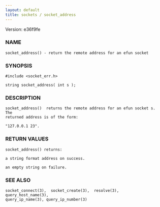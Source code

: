 ```yaml
---
layout: default
title: sockets / socket_address
---
```


Version: e36f9fe




### NAME
    socket_address() - return the remote address for an efun socket


### SYNOPSIS
    #include <socket_err.h>

    string socket_address( int s );


### DESCRIPTION
    socket_address()  returns the remote address for an efun socket s.  The
    returned address is of the form:

    "127.0.0.1 23".


### RETURN VALUES
    socket_address() returns:

    a string format address on success.

    an empty string on failure.


### SEE ALSO
    socket_connect(3),  socket_create(3),  resolve(3),  query_host_name(3),
    query_ip_name(3), query_ip_number(3)



